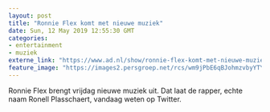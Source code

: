 ```yaml
---
layout: post
title: "Ronnie Flex komt met nieuwe muziek"
date: Sun, 12 May 2019 12:55:30 GMT
categories: 
- entertainment 
- muziek 
externe_link: "https://www.ad.nl/show/ronnie-flex-komt-met-nieuwe-muziek~a311751b/"
feature_image: "https://images2.persgroep.net/rcs/wm9jPbE6qBJohmzvbyYTYXyKVEk/diocontent/147217293/_fitwidth/400/?appId=21791a8992982cd8da851550a453bd7f&quality=0.7"
---
```


Ronnie Flex brengt vrijdag nieuwe muziek uit. Dat laat de rapper, echte naam Ronell Plasschaert, vandaag weten op Twitter.

